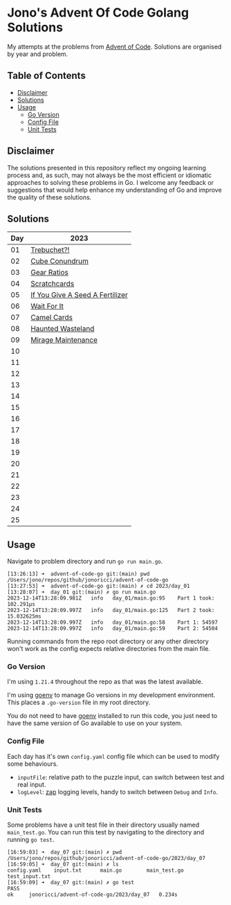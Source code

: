 # Jono's Advent Of Code Golang Solutions <!-- omit in toc -->

My attempts at the problems from [Advent of Code][url_aoc]. Solutions are organised by year and problem.

## Table of Contents <!-- omit in toc -->

- [Disclaimer](#disclaimer)
- [Solutions](#solutions)
- [Usage](#usage)
  - [Go Version](#go-version)
  - [Config File](#config-file)
  - [Unit Tests](#unit-tests)

## Disclaimer

The solutions presented in this repository reflect my ongoing learning process and, as such, may not always be the most efficient or idiomatic approaches to solving these problems in Go. I welcome any feedback or suggestions that would help enhance my understanding of Go and improve the quality of these solutions.

## Solutions

| Day | 2023 |
|---|---|
| 01 | [Trebuchet?!][23d01] |
| 02 | [Cube Conundrum][23d02] |
| 03 | [Gear Ratios][23d03] |
| 04 | [Scratchcards][23d04] |
| 05 | [If You Give A Seed A Fertilizer][23d05] |
| 06 | [Wait For It][23d06] |
| 07 | [Camel Cards][23d07] |
| 08 | [Haunted Wasteland][23d08] |
| 09 | [Mirage Maintenance][23d09] |
| 10 |  |
| 11 |  |
| 12 |  |
| 13 |  |
| 14 |  |
| 15 |  |
| 16 |  |
| 17 |  |
| 18 |  |
| 19 |  |
| 20 |  |
| 21 |  |
| 22 |  |
| 23 |  |
| 24 |  |
| 25 |  |

## Usage

Navigate to problem directory and run `go run main.go`.

```shell
[13:26:13] ➜  advent-of-code-go git:(main) pwd
/Users/jono/repos/github/jonoricci/advent-of-code-go
[13:27:53] ➜  advent-of-code-go git:(main) ✗ cd 2023/day_01
[13:28:07] ➜  day_01 git:(main) ✗ go run main.go
2023-12-14T13:28:09.981Z   info   day_01/main.go:95    Part 1 took: 102.291µs
2023-12-14T13:28:09.997Z   info   day_01/main.go:125   Part 2 took: 15.032625ms
2023-12-14T13:28:09.997Z   info   day_01/main.go:58    Part 1: 54597
2023-12-14T13:28:09.997Z   info   day_01/main.go:59    Part 2: 54504
```

Running commands from the repo root directory or any other directory won't work as the config expects relative directories from the main file.

### Go Version

I'm using `1.21.4` throughout the repo as that was the latest available.

I'm using [goenv][url_goenv] to manage Go versions in my development environment. This places a `.go-version` file in my root directory.

You do not need to have [goenv][url_goenv] installed to run this code, you just need to have the same version of Go available to use on your system.

### Config File

Each day has it's own `config.yaml` config file which can be used to modify some behaviours.

- `inputFile`: relative path to the puzzle input, can switch between test and real input.
- `logLevel`: [zap][url_zap] logging levels, handy to switch between `Debug` and `Info`.

### Unit Tests

Some problems have a unit test file in their directory usually named `main_test.go`. You can run this test by navigating to the directory and running `go test`.

```shell
[16:59:03] ➜  day_07 git:(main) ✗ pwd
/Users/jono/repos/github/jonoricci/advent-of-code-go/2023/day_07
[16:59:05] ➜  day_07 git:(main) ✗ ls
config.yaml    input.txt      main.go        main_test.go   test_input.txt
[16:59:09] ➜  day_07 git:(main) ✗ go test
PASS
ok     jonoricci/advent-of-code-go/2023/day_07   0.234s
```

<!-- Links -->

[23d01]: 2023/day_01/
[23d02]: 2023/day_02/
[23d03]: 2023/day_03/
[23d04]: 2023/day_04/
[23d05]: 2023/day_05/
[23d06]: 2023/day_06/
[23d07]: 2023/day_07/
[23d08]: 2023/day_08/
[23d09]: 2023/day_09/

[url_aoc]: https://adventofcode.com/
[url_zap]: https://github.com/uber-go/zap
[url_goenv]: https://github.com/go-nv/goenv
